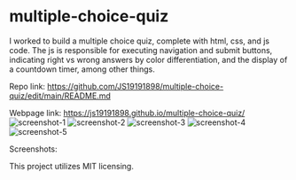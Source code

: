 # multiple-choice-quiz

I worked to build a multiple choice quiz, complete with html, css, and js code. The js is responsible for executing navigation and submit buttons, indicating right vs wrong answers by color differentiation, and the display of a countdown timer, among other things. 

Repo link: https://github.com/JS19191898/multiple-choice-quiz/edit/main/README.md

Webpage link: https://js19191898.github.io/multiple-choice-quiz/
![screenshot-1](https://user-images.githubusercontent.com/99297739/160748224-d64d3740-95ed-432b-ab1e-0672222b77b0.PNG)
![screenshot-2](https://user-images.githubusercontent.com/99297739/160748231-0f27d7c3-9713-4889-8959-12c8a6da0323.PNG)
![screenshot-3](https://user-images.githubusercontent.com/99297739/160748238-d7bc364a-e0d9-4f93-a885-ec1178673b4a.PNG)
![screenshot-4](https://user-images.githubusercontent.com/99297739/160748249-c86b36b8-dca3-44ad-9a30-e1ccb2454570.PNG)
![screenshot-5](https://user-images.githubusercontent.com/99297739/160748253-2c7ef960-204f-4e41-a149-18c84b1db506.PNG)


Screenshots: 


This project utilizes MIT licensing. 
